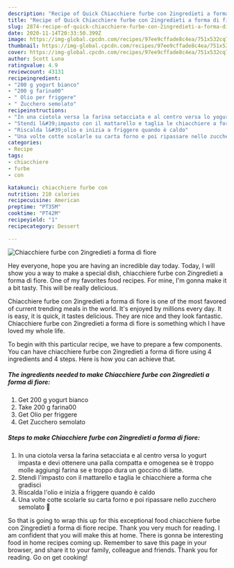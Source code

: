 ```yaml
---
description: "Recipe of Quick Chiacchiere furbe con 2ingredieti a forma di fiore"
title: "Recipe of Quick Chiacchiere furbe con 2ingredieti a forma di fiore"
slug: 2874-recipe-of-quick-chiacchiere-furbe-con-2ingredieti-a-forma-di-fiore
date: 2020-11-14T20:33:50.399Z
image: https://img-global.cpcdn.com/recipes/97ee9cffade8c4ea/751x532cq70/chiacchiere-furbe-con-2ingredieti-a-forma-di-fiore-recipe-main-photo.jpg
thumbnail: https://img-global.cpcdn.com/recipes/97ee9cffade8c4ea/751x532cq70/chiacchiere-furbe-con-2ingredieti-a-forma-di-fiore-recipe-main-photo.jpg
cover: https://img-global.cpcdn.com/recipes/97ee9cffade8c4ea/751x532cq70/chiacchiere-furbe-con-2ingredieti-a-forma-di-fiore-recipe-main-photo.jpg
author: Scott Luna
ratingvalue: 4.9
reviewcount: 43131
recipeingredient:
- "200 g yogurt bianco"
- "200 g farina00"
- " Olio per friggere"
- " Zucchero semolato"
recipeinstructions:
- "In una ciotola versa la farina setacciata e al centro versa lo yogurt impasta e devi ottenere una palla compatta e omogenea se è troppo molle aggiungi farina se e troppo dura un goccino di latte."
- "Stendi l&#39;impasto con il mattarello e taglia le chiacchiere a forma che gradisci"
- "Riscalda l&#39;olio e inizia a friggere quando è caldo"
- "Una volte cotte scolarle su carta forno e poi ripassare nello zucchero semolato 🥳"
categories:
- Recipe
tags:
- chiacchiere
- furbe
- con

katakunci: chiacchiere furbe con 
nutrition: 210 calories
recipecuisine: American
preptime: "PT35M"
cooktime: "PT42M"
recipeyield: "1"
recipecategory: Dessert

---
```



![Chiacchiere furbe con 2ingredieti a forma di fiore](https://img-global.cpcdn.com/recipes/97ee9cffade8c4ea/751x532cq70/chiacchiere-furbe-con-2ingredieti-a-forma-di-fiore-recipe-main-photo.jpg)

Hey everyone, hope you are having an incredible day today. Today, I will show you a way to make a special dish, chiacchiere furbe con 2ingredieti a forma di fiore. One of my favorites food recipes. For mine, I'm gonna make it a bit tasty. This will be really delicious.

Chiacchiere furbe con 2ingredieti a forma di fiore is one of the most favored of current trending meals in the world. It's enjoyed by millions every day. It is easy, it is quick, it tastes delicious. They are nice and they look fantastic. Chiacchiere furbe con 2ingredieti a forma di fiore is something which I have loved my whole life.




To begin with this particular recipe, we have to prepare a few components. You can have chiacchiere furbe con 2ingredieti a forma di fiore using 4 ingredients and 4 steps. Here is how you can achieve that.

<!--inarticleads1-->

##### The ingredients needed to make Chiacchiere furbe con 2ingredieti a forma di fiore:

1. Get 200 g yogurt bianco
1. Take 200 g farina00
1. Get  Olio per friggere
1. Get  Zucchero semolato




<!--inarticleads2-->

##### Steps to make Chiacchiere furbe con 2ingredieti a forma di fiore:

1. In una ciotola versa la farina setacciata e al centro versa lo yogurt impasta e devi ottenere una palla compatta e omogenea se è troppo molle aggiungi farina se e troppo dura un goccino di latte.
1. Stendi l&#39;impasto con il mattarello e taglia le chiacchiere a forma che gradisci
1. Riscalda l&#39;olio e inizia a friggere quando è caldo
1. Una volte cotte scolarle su carta forno e poi ripassare nello zucchero semolato 🥳




So that is going to wrap this up for this exceptional food chiacchiere furbe con 2ingredieti a forma di fiore recipe. Thank you very much for reading. I am confident that you will make this at home. There is gonna be interesting food in home recipes coming up. Remember to save this page in your browser, and share it to your family, colleague and friends. Thank you for reading. Go on get cooking!
